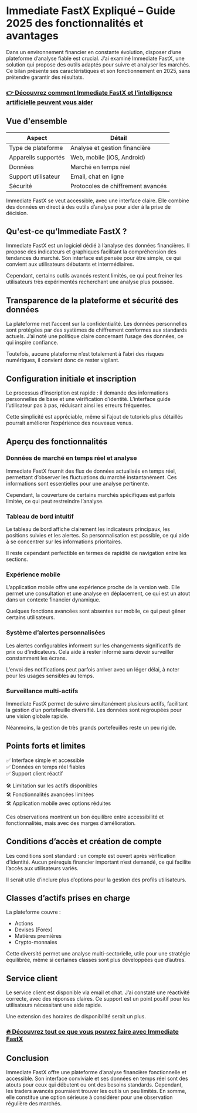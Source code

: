 # Immediate FastX Expliqué – Guide 2025 des fonctionnalités et avantages
   
Dans un environnement financier en constante évolution, disposer d’une plateforme d’analyse fiable est crucial. J’ai examiné Immediate FastX, une solution qui propose des outils adaptés pour suivre et analyser les marchés. Ce bilan présente ses caractéristiques et son fonctionnement en 2025, sans prétendre garantir des résultats.

### [👉 Découvrez comment Immediate FastX et l’intelligence artificielle peuvent vous aider](https://tinyurl.com/22rluzuf)
## Vue d'ensemble  

| Aspect                | Détail                              |
|-----------------------|-----------------------------------|
| Type de plateforme    | Analyse et gestion financière      |
| Appareils supportés   | Web, mobile (iOS, Android)         |
| Données               | Marché en temps réel                |
| Support utilisateur   | Email, chat en ligne                |
| Sécurité             | Protocoles de chiffrement avancés  |

Immediate FastX se veut accessible, avec une interface claire. Elle combine des données en direct à des outils d’analyse pour aider à la prise de décision.

## Qu'est-ce qu’Immediate FastX ?  
Immediate FastX est un logiciel dédié à l’analyse des données financières. Il propose des indicateurs et graphiques facilitant la compréhension des tendances du marché. Son interface est pensée pour être simple, ce qui convient aux utilisateurs débutants et intermédiaires.

Cependant, certains outils avancés restent limités, ce qui peut freiner les utilisateurs très expérimentés recherchant une analyse plus poussée.

## Transparence de la plateforme et sécurité des données  
La plateforme met l’accent sur la confidentialité. Les données personnelles sont protégées par des systèmes de chiffrement conformes aux standards actuels. J’ai noté une politique claire concernant l’usage des données, ce qui inspire confiance.

Toutefois, aucune plateforme n’est totalement à l’abri des risques numériques, il convient donc de rester vigilant.

## Configuration initiale et inscription  
Le processus d’inscription est rapide : il demande des informations personnelles de base et une vérification d’identité. L’interface guide l’utilisateur pas à pas, réduisant ainsi les erreurs fréquentes.

Cette simplicité est appréciable, même si l’ajout de tutoriels plus détaillés pourrait améliorer l’expérience des nouveaux venus.

## Aperçu des fonctionnalités  

### Données de marché en temps réel et analyse  
Immediate FastX fournit des flux de données actualisés en temps réel, permettant d’observer les fluctuations du marché instantanément. Ces informations sont essentielles pour une analyse pertinente.

Cependant, la couverture de certains marchés spécifiques est parfois limitée, ce qui peut restreindre l’analyse.

### Tableau de bord intuitif  
Le tableau de bord affiche clairement les indicateurs principaux, les positions suivies et les alertes. Sa personnalisation est possible, ce qui aide à se concentrer sur les informations prioritaires.

Il reste cependant perfectible en termes de rapidité de navigation entre les sections.

### Expérience mobile  
L’application mobile offre une expérience proche de la version web. Elle permet une consultation et une analyse en déplacement, ce qui est un atout dans un contexte financier dynamique.

Quelques fonctions avancées sont absentes sur mobile, ce qui peut gêner certains utilisateurs.

### Système d’alertes personnalisées  
Les alertes configurables informent sur les changements significatifs de prix ou d’indicateurs. Cela aide à rester informé sans devoir surveiller constamment les écrans.

L’envoi des notifications peut parfois arriver avec un léger délai, à noter pour les usages sensibles au temps.

### Surveillance multi-actifs  
Immediate FastX permet de suivre simultanément plusieurs actifs, facilitant la gestion d’un portefeuille diversifié. Les données sont regroupées pour une vision globale rapide.

Néanmoins, la gestion de très grands portefeuilles reste un peu rigide.

## Points forts et limites  
✅ Interface simple et accessible  
✅ Données en temps réel fiables  
✅ Support client réactif  

🛠️ Limitation sur les actifs disponibles  
🛠️ Fonctionnalités avancées limitées  
🛠️ Application mobile avec options réduites  

Ces observations montrent un bon équilibre entre accessibilité et fonctionnalités, mais avec des marges d’amélioration.

## Conditions d’accès et création de compte  
Les conditions sont standard : un compte est ouvert après vérification d’identité. Aucun prérequis financier important n’est demandé, ce qui facilite l’accès aux utilisateurs variés.

Il serait utile d’inclure plus d’options pour la gestion des profils utilisateurs.

## Classes d’actifs prises en charge  
La plateforme couvre :  
- Actions  
- Devises (Forex)  
- Matières premières  
- Crypto-monnaies  

Cette diversité permet une analyse multi-sectorielle, utile pour une stratégie équilibrée, même si certaines classes sont plus développées que d’autres.

## Service client  
Le service client est disponible via email et chat. J’ai constaté une réactivité correcte, avec des réponses claires. Ce support est un point positif pour les utilisateurs nécessitant une aide rapide.

Une extension des horaires de disponibilité serait un plus.

### [🔥 Découvrez tout ce que vous pouvez faire avec Immediate FastX](https://tinyurl.com/22rluzuf)
## Conclusion  
Immediate FastX offre une plateforme d’analyse financière fonctionnelle et accessible. Son interface conviviale et ses données en temps réel sont des atouts pour ceux qui débutent ou ont des besoins standards. Cependant, les traders avancés pourraient trouver les outils un peu limités. En somme, elle constitue une option sérieuse à considérer pour une observation régulière des marchés.